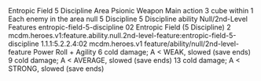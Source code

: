 <ability>
  <name>Entropic Field</name>
  <cost>5 Discipline</cost>
  <keywords>
    <keyword>Area</keyword>
    <keyword>Psionic</keyword>
    <keyword>Weapon</keyword>
  </keywords>
  <type>Main action</type>
  <distance>3 cube within 1</distance>
  <target>Each enemy in the area</target>
  <metadata>
    <class>null</class>
    <cost>5 Discipline</cost>
    <cost_amount>5</cost_amount>
    <cost_resource>Discipline</cost_resource>
    <feature_type>ability</feature_type>
    <file_dpath>Null/2nd-Level Features</file_dpath>
    <item_id>entropic-field-5-discipline</item_id>
    <item_index>02</item_index>
    <item_name>Entropic Field (5 Discipline)</item_name>
    <level>2</level>
    <scc>mcdm.heroes.v1:feature.ability.null.2nd-level-feature:entropic-field-5-discipline</scc>
    <scdc>1.1.1:5.2.2.4:02</scdc>
    <source>mcdm.heroes.v1</source>
    <type>feature/ability/null/2nd-level-feature</type>
  </metadata>
  <effects>
    <effect type="roll">
      <roll>Power Roll + Agility</roll>
      <t1>6 cold damage; A &lt; WEAK, slowed (save ends)</t1>
      <t2>9 cold damage; A &lt; AVERAGE, slowed (save ends)</t2>
      <t3>13 cold damage; A &lt; STRONG, slowed (save ends)</t3>
    </effect>
  </effects>
</ability>
